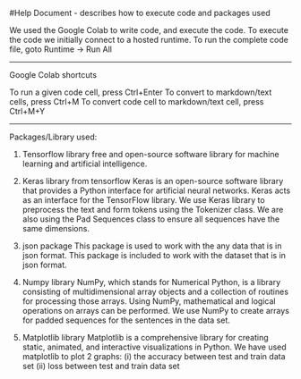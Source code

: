 #Help Document - describes how to execute code and packages used

We used the Google Colab to write code, and execute the code. To execute the code we initially connect to a hosted runtime.
To run the complete code file, goto Runtime -> Run All

---

Google Colab shortcuts

To run a given code cell, press Ctrl+Enter
To convert to markdown/text cells, press Ctrl+M
To convert code cell to markdown/text cell, press Ctrl+M+Y

---

Packages/Library used:

1) Tensorflow library
free and open-source software library for machine learning and artificial intelligence.

2) Keras library from tensorflow
Keras is an open-source software library that provides a Python interface for artificial neural networks. 
Keras acts as an interface for the TensorFlow library. We use Keras library to preprocess the text and form tokens using the Tokenizer class.
We are also using the Pad Sequences class to ensure all sequences have the same dimensions.

3) json package
This package is used to work with the any data that is in json format. This package is included to work with the dataset that is in json format.

4) Numpy library
NumPy, which stands for Numerical Python, is a library consisting of multidimensional array objects and a collection of routines for processing those arrays.
Using NumPy, mathematical and logical operations on arrays can be performed. 
We use NumPy to create arrays for padded sequences for the sentences in the data set.

5) Matplotlib library
Matplotlib is a comprehensive library for creating static, animated, and interactive visualizations in Python. 
We have used matplotlib to plot 2 graphs: 
(i) the accuracy between test and train data set
(ii) loss between test and train data set
